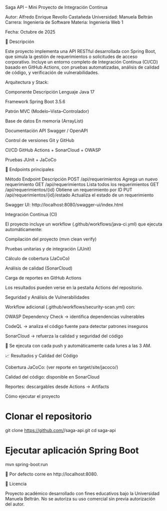 Saga API – Mini Proyecto de Integración Continua

Autor: Alfredo Enrique Revollo Castañeda
Universidad: Manuela Beltrán
Carrera: Ingeniería de Software
Materia: Ingeniería Web 1

Fecha: Octubre de 2025

📘 Descripción

Este proyecto implementa una API RESTful desarrollada con Spring Boot, que simula la gestión de requerimientos o solicitudes de acceso corporativo.
Incluye un entorno completo de Integración Continua (CI/CD) basado en GitHub Actions, con pruebas automatizadas, análisis de calidad de código, y verificación de vulnerabilidades.

Arquitectura y Stack:

Componente	Descripción
Lenguaje	Java 17

Framework	Spring Boot 3.5.6

Patrón	MVC (Modelo–Vista–Controlador)

Base de datos	En memoria (ArrayList)

Documentación API	Swagger / OpenAPI

Control de versiones	Git y GitHub

CI/CD	GitHub Actions + SonarCloud + OWASP

Pruebas	JUnit + JaCoCo

🧩 Endpoints principales

Método	Endpoint	Descripción
POST	/api/requerimientos	Agrega un nuevo requerimiento
GET	/api/requerimientos	Lista todos los requerimientos
GET	/api/requerimientos/{id}	Obtiene un requerimiento por ID
PUT	/api/requerimientos/{id}/estado	Actualiza el estado de un requerimiento

Swagger UI:
http://localhost:8080/swagger-ui/index.html

Integración Continua (CI)

El proyecto incluye un workflow (.github/workflows/java-ci.yml) que ejecuta automáticamente:

Compilación del proyecto (mvn clean verify)

Pruebas unitarias y de integración (JUnit)

Cálculo de cobertura (JaCoCo)

Análisis de calidad (SonarCloud)

Carga de reportes en GitHub Actions

Los resultados pueden verse en la pestaña Actions del repositorio.

Seguridad y Análisis de Vulnerabilidades

Workflow adicional (.github/workflows/security-scan.yml) con:

OWASP Dependency Check → identifica dependencias vulnerables

CodeQL → analiza el código fuente para detectar patrones inseguros

SonarCloud → refuerza la calidad y seguridad del código

🔁 Se ejecuta con cada push y automáticamente cada lunes a las 3 AM.

📈 Resultados y Calidad del Código

Cobertura JaCoCo: (ver reporte en target/site/jacoco/)

Calidad del código: disponible en SonarCloud

Reportes: descargables desde Actions → Artifacts

Cómo ejecutar el proyecto
# Clonar el repositorio
git clone https://github.com/<tu-usuario>/saga-api.git
cd saga-api

# Ejecutar aplicación Spring Boot
mvn spring-boot:run


📍 Por defecto corre en http://localhost:8080.

🧾 Licencia

Proyecto académico desarrollado con fines educativos bajo la Universidad Manuela Beltrán.
No se autoriza su uso comercial sin previa autorización del autor.
